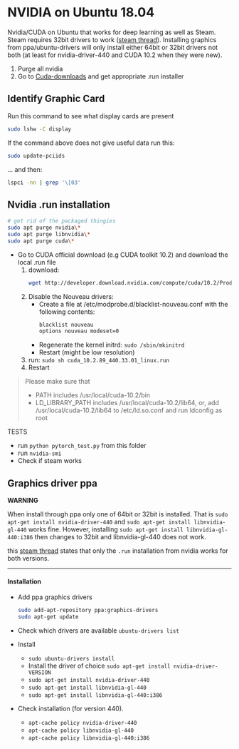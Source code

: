 # NVIDIA on Ubuntu 18.04

Nvidia/CUDA on Ubuntu that works for deep learning as well as Steam. Steam requires 32bit drivers to
work ([steam thread](https://github.com/ValveSoftware/steam-for-linux/issues/5778)). Installing graphics from ppa/ubuntu-drivers will only install either 64bit or 32bit drivers
not both (at least for nvidia-driver-440 and CUDA 10.2 when they were new).

1. Purge all nvidia
2. Go to [Cuda-downloads](https://developer.nvidia.com/cuda-downloads) and get appropriate .run
   installer

## Identify Graphic Card

Run this command to see what display cards are present
```bash
sudo lshw -C display
```

If the command above does not give useful data run this:
```bash
sudo update-pciids
```

... and then:
```bash
lspci -nn | grep '\[03'
```

## Nvidia .run installation

```bash
# get rid of the packaged thingies
sudo apt purge nvidia\*
sudo apt purge libnvidia\*
sudo apt purge cuda\*
```

* Go to CUDA official download (e.g CUDA toolkit 10.2) and download the local .run file
    1. download:
        ```bash
        wget http://developer.download.nvidia.com/compute/cuda/10.2/Prod/local_installers/cuda_10.2.89_440.33.01_linux.run
        ```
    2. Disable the Nouveau drivers:
        - Create a file at /etc/modprobe.d/blacklist-nouveau.conf with the following contents:
            ```bash
            blacklist nouveau
            options nouveau modeset=0
            ```
        - Regenerate the kernel initrd: `sudo /sbin/mkinitrd`
        - Restart (might be low resolution)
    3. run: `sudo sh cuda_10.2.89_440.33.01_linux.run`
    4. Restart

> Please make sure that
>  -   PATH includes /usr/local/cuda-10.2/bin
>  -   LD_LIBRARY_PATH includes /usr/local/cuda-10.2/lib64, or, add /usr/local/cuda-10.2/lib64 to /etc/ld.so.conf and run ldconfig as root

TESTS
* run `python pytorch_test.py` from this folder
* run `nvidia-smi`
* Check if steam works

## Graphics driver ppa


**WARNING**

When install through ppa only one of 64bit or 32bit is installed. That is `sudo apt-get install nvidia-driver-440` and `sudo apt-get install libnvidia-gl-440` works fine. However, installing `sudo apt-get install libnvidia-gl-440:i386` then changes to 32bit and libnvidia-gl-440 does not work.

this [steam thread](https://github.com/ValveSoftware/steam-for-linux/issues/5778) states that only
the `.run` installation from nvidia works for both versions.

---------------------

#### Installation
* Add ppa graphics drivers
    ```bash
    sudo add-apt-repository ppa:graphics-drivers
    sudo apt-get update
    ```
* Check which drivers are available `ubuntu-drivers list`
* Install
  * `sudo ubuntu-drivers install`
  * Install the driver of choice `sudo apt-get install nvidia-driver-VERSION`
  * `sudo apt-get install nvidia-driver-440`
  * `sudo apt-get install libnvidia-gl-440`
  * `sudo apt-get install libnvidia-gl-440:i386`

* Check installation (for version 440). 
    - `apt-cache policy nvidia-driver-440`
    - `apt-cache policy libnvidia-gl-440`
    - `apt-cache policy libnvidia-gl-440:i386`


